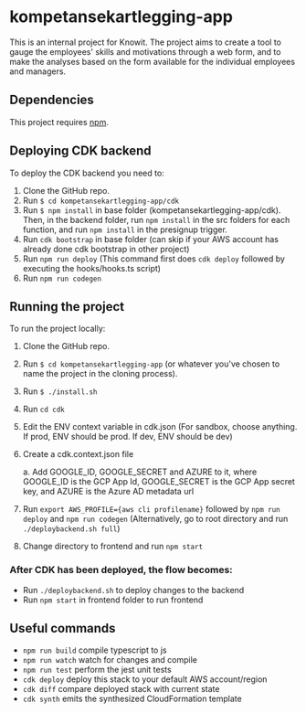 # kompetansekartlegging-app

This is an internal project for Knowit. The project aims
to create a tool to gauge the employees' skills and motivations
through a web form, and to make the analyses based on the form
available for the individual employees and managers.

## Dependencies

This project requires [npm](https://www.npmjs.com/get-npm).


## Deploying CDK backend

To deploy the CDK backend you need to:
1. Clone the GitHub repo.
2. Run `$ cd kompetansekartlegging-app/cdk`
3. Run `$ npm install` in base folder (kompetansekartlegging-app/cdk). 
   Then, in the backend folder, run `npm install` in the src folders for each function, and run `npm install` in the presignup trigger.
4. Run `cdk bootstrap` in base folder (can skip if your AWS account has already done cdk bootstrap in other project)
5. Run `npm run deploy` (This command first does `cdk deploy` followed by executing the hooks/hooks.ts script)
6. Run `npm run codegen`

## Running the project

To run the project locally:

1. Clone the GitHub repo.
2. Run `$ cd kompetansekartlegging-app` (or whatever you've chosen to
   name the project in the cloning process).
3. Run `$ ./install.sh`
4. Run `cd cdk`
5. Edit the ENV context variable in cdk.json (For sandbox, choose anything. If prod, ENV should be prod. If dev, ENV should be dev)
6. Create a cdk.context.json file
   
   a. Add GOOGLE_ID, GOOGLE_SECRET and AZURE to it, where GOOGLE_ID is the GCP App Id, GOOGLE_SECRET is the GCP App secret key, and AZURE is the Azure AD metadata url
7. Run `export AWS_PROFILE={aws cli profilename}` followed by `npm run deploy` and `npm run codegen` (Alternatively, go to root directory and run `./deploybackend.sh full`)
8. Change directory to frontend and run `npm start`

### After CDK has been deployed, the flow becomes:
* Run `./deploybackend.sh` to deploy changes to the backend
* Run `npm start` in frontend folder to run frontend



## Useful commands

 * `npm run build`   compile typescript to js
 * `npm run watch`   watch for changes and compile
 * `npm run test`    perform the jest unit tests
 * `cdk deploy`      deploy this stack to your default AWS account/region
 * `cdk diff`        compare deployed stack with current state
 * `cdk synth`       emits the synthesized CloudFormation template
